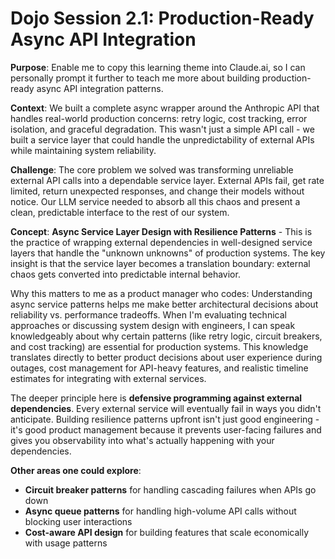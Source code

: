 # Dojo Session 2.1: Production-Ready Async API Integration

**Purpose**: Enable me to copy this learning theme into Claude.ai, so I can personally prompt it further to teach me more about building production-ready async API integration patterns.

**Context**: We built a complete async wrapper around the Anthropic API that handles real-world production concerns: retry logic, cost tracking, error isolation, and graceful degradation. This wasn't just a simple API call - we built a service layer that could handle the unpredictability of external APIs while maintaining system reliability.

**Challenge**: The core problem we solved was transforming unreliable external API calls into a dependable service layer. External APIs fail, get rate limited, return unexpected responses, and change their models without notice. Our LLM service needed to absorb all this chaos and present a clean, predictable interface to the rest of our system.

**Concept**: **Async Service Layer Design with Resilience Patterns** - This is the practice of wrapping external dependencies in well-designed service layers that handle the "unknown unknowns" of production systems. The key insight is that the service layer becomes a translation boundary: external chaos gets converted into predictable internal behavior.

Why this matters to me as a product manager who codes: Understanding async service patterns helps me make better architectural decisions about reliability vs. performance tradeoffs. When I'm evaluating technical approaches or discussing system design with engineers, I can speak knowledgeably about why certain patterns (like retry logic, circuit breakers, and cost tracking) are essential for production systems. This knowledge translates directly to better product decisions about user experience during outages, cost management for API-heavy features, and realistic timeline estimates for integrating with external services.

The deeper principle here is **defensive programming against external dependencies**. Every external service will eventually fail in ways you didn't anticipate. Building resilience patterns upfront isn't just good engineering - it's good product management because it prevents user-facing failures and gives you observability into what's actually happening with your dependencies.

**Other areas one could explore**: 
- **Circuit breaker patterns** for handling cascading failures when APIs go down
- **Async queue patterns** for handling high-volume API calls without blocking user interactions  
- **Cost-aware API design** for building features that scale economically with usage patterns